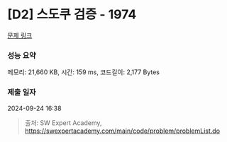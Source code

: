 # [D2] 스도쿠 검증 - 1974 

[문제 링크](https://swexpertacademy.com/main/code/problem/problemDetail.do?contestProbId=AV5Psz16AYEDFAUq) 

### 성능 요약

메모리: 21,660 KB, 시간: 159 ms, 코드길이: 2,177 Bytes

### 제출 일자

2024-09-24 16:38



> 출처: SW Expert Academy, https://swexpertacademy.com/main/code/problem/problemList.do